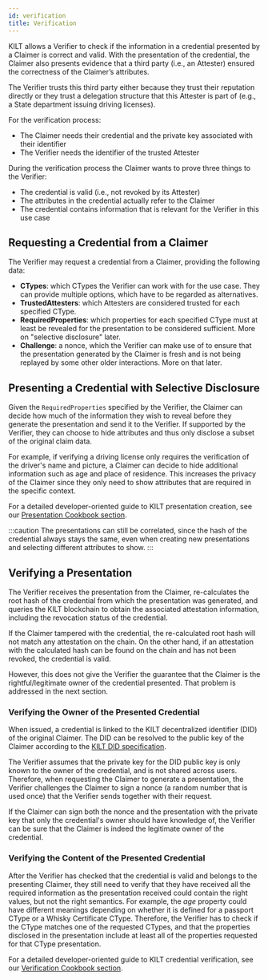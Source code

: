 ```yaml
---
id: verification
title: Verification
---
```


KILT allows a Verifier to check if the information in a credential presented by a Claimer is correct and valid.
With the presentation of the credential, the Claimer also presents evidence that a third party (i.e., an Attester) ensured the correctness of the Claimer’s attributes.

The Verifier trusts this third party either because they trust their reputation directly or they trust a delegation structure that this Attester is part of (e.g., a State department issuing driving licenses).

For the verification process:

- The Claimer needs their credential and the private key associated with their identifier
- The Verifier needs the identifier of the trusted Attester

During the verification process the Claimer wants to prove three things to the Verifier:

- The credential is valid (i.e., not revoked by its Attester)
- The attributes in the credential actually refer to the Claimer 
- The credential contains information that is relevant for the Verifier in this use case

## Requesting a Credential from a Claimer

The Verifier may request a credential from a Claimer, providing the following data:
- **CTypes**: which CTypes the Verifier can work with for the use case. They can provide multiple options, which have to be regarded as alternatives.
- **TrustedAttesters**: which Attesters are considered trusted for each specified CType.
- **RequiredProperties**: which properties for each specified CType must at least be revealed for the presentation to be considered sufficient. More on "selective disclosure" later.
- **Challenge**: a nonce, which the Verifier can make use of to ensure that the presentation generated by the Claimer is fresh and is not being replayed by some other older interactions. More on that later.

## Presenting a Credential with Selective Disclosure

Given the `RequiredProperties` specified by the Verifier, the Claimer can decide how much of the information they wish to reveal before they generate the presentation and send it to the Verifier.
If supported by the Verifier, they can choose to hide attributes and thus only disclose a subset of the original claim data.

For example, if verifying a driving license only requires the verification of the driver's name and picture, a Claimer can decide to hide additional information such as age and place of residence.
This increases the privacy of the Claimer since they only need to show attributes that are required in the specific context.

For a detailed developer-oriented guide to KILT presentation creation, see our [Presentation Cookbook section](/develop/sdk/cookbook/claiming/presentation-creation).

:::caution
The presentations can still be correlated, since the hash of the credential always stays the same, even when creating new presentations and selecting different attributes to show.
:::

## Verifying a Presentation

The Verifier receives the presentation from the Claimer, re-calculates the root hash of the credential from which the presentation was generated, and queries the KILT blockchain to obtain the associated attestation information, including the revocation status of the credential.

If the Claimer tampered with the credential, the re-calculated root hash will not match any attestation on the chain.
On the other hand, if an attestation with the calculated hash can be found on the chain and has not been revoked, the credential is valid.

However, this does not give the Verifier the guarantee that the Claimer is the rightful/legitimate owner of the credential presented.
That problem is addressed in the next section.

### Verifying the Owner of the Presented Credential

When issued, a credential is linked to the KILT decentralized identifier (DID) of the original Claimer.
The DID can be resolved to the public key of the Claimer according to the [KILT DID specification](https://github.com/KILTprotocol/spec-kilt-did).

The Verifier assumes that the private key for the DID public key is only known to the owner of the credential, and is not shared across users.
Therefore, when requesting the Claimer to generate a presentation, the Verifier challenges the Claimer to sign a nonce (a random number that is used once) that the Verifier sends together with their request.

If the Claimer can sign both the nonce and the presentation with the private key that only the credential's owner should have knowledge of, the Verifier can be sure that the Claimer is indeed the legitimate owner of the credential.

### Verifying the Content of the Presented Credential

After the Verifier has checked that the credential is valid and belongs to the presenting Claimer, they still need to verify that they have received all the required information as the presentation received could contain the right values, but not the right semantics.
For example, the _age_ property could have different meanings depending on whether it is defined for a passport CType or a Whisky Certificate CType.
Therefore, the Verifier has to check if the CType matches one of the requested CTypes, and that the properties disclosed in the presentation include at least all of the properties requested for that CType presentation.

For a detailed developer-oriented guide to KILT credential verification, see our [Verification Cookbook section](/develop/sdk/cookbook/claiming/presentation-verification).
